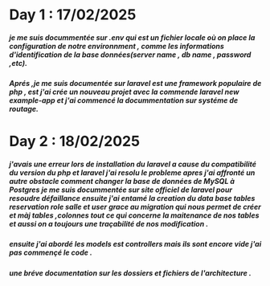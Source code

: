 # Day 1 : 17/02/2025

##### je me suis docummentée sur .env qui est un fichier locale où on place la configuration de notre environnment , comme les informations d'identification de la base données(server name , db name , password ,etc).

##### Aprés ,je me suis documentée sur laravel est une framework populaire de php , est j'ai crée un nouveau projet avec la commende laravel new example-app et j'ai commencé la docummentation sur systéme de routage.

# Day 2 : 18/02/2025

##### j'avais une  erreur lors de installation du laravel a cause du compatibilité du version du php et laravel j'ai resolu le probleme apres j'ai affronté un autre obstacle comment changer la base de données de MySQL à Postgres je me suis docummentée sur site officiel de laravel pour resoudre défaillance ensuite j'ai entamé la creation du data base tables reservation role  salle et user grace au migration qui nous permet de créer et màj tables ,colonnes tout ce qui concerne la maitenance de nos tables et aussi on a toujours une traçabilité de nos modification .

##### ensuite j'ai abordé les models est controllers mais ils sont encore vide j'ai pas commençé le code .

##### une bréve documentation sur les dossiers et fichiers de l'architecture .
